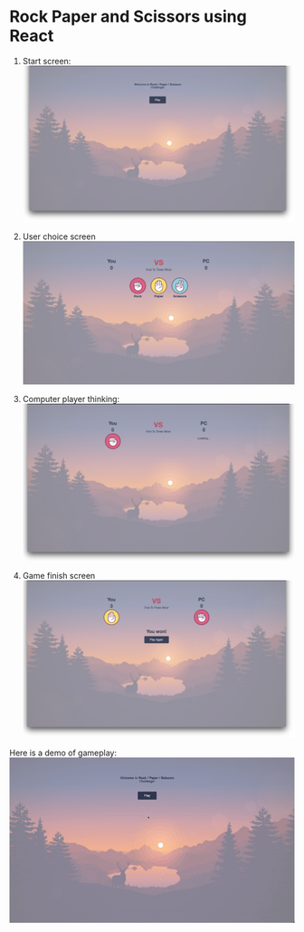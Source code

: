 # Rock Paper and Scissors using React

1. Start screen:
![](./screenshots/1.png)

2. User choice screen
![](./screenshots/2.png)

3. Computer player thinking:
![](./screenshots/3.png)

3. Game finish screen
![](./screenshots/4.png)


Here is a demo of gameplay:
![](./screenshots/demo.gif)